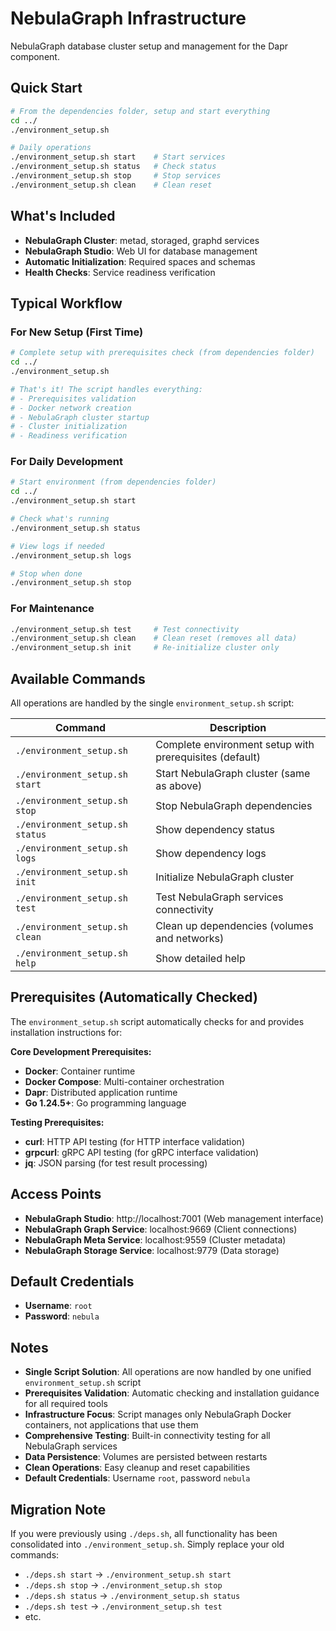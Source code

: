 # NebulaGraph Infrastructure

NebulaGraph database cluster setup and management for the Dapr component.

## Quick Start

```bash
# From the dependencies folder, setup and start everything
cd ../
./environment_setup.sh

# Daily operations
./environment_setup.sh start    # Start services
./environment_setup.sh status   # Check status  
./environment_setup.sh stop     # Stop services
./environment_setup.sh clean    # Clean reset
```

## What's Included

- **NebulaGraph Cluster**: metad, storaged, graphd services
- **NebulaGraph Studio**: Web UI for database management
- **Automatic Initialization**: Required spaces and schemas
- **Health Checks**: Service readiness verification

## Typical Workflow

### For New Setup (First Time)
```bash
# Complete setup with prerequisites check (from dependencies folder)
cd ../
./environment_setup.sh

# That's it! The script handles everything:
# - Prerequisites validation
# - Docker network creation
# - NebulaGraph cluster startup
# - Cluster initialization
# - Readiness verification
```

### For Daily Development
```bash
# Start environment (from dependencies folder)
cd ../
./environment_setup.sh start

# Check what's running
./environment_setup.sh status

# View logs if needed
./environment_setup.sh logs

# Stop when done
./environment_setup.sh stop
```

### For Maintenance
```bash
./environment_setup.sh test     # Test connectivity
./environment_setup.sh clean    # Clean reset (removes all data)
./environment_setup.sh init     # Re-initialize cluster only
```

## Available Commands

All operations are handled by the single `environment_setup.sh` script:

| Command | Description |
|---------|-------------|
| `./environment_setup.sh` | Complete environment setup with prerequisites (default) |
| `./environment_setup.sh start` | Start NebulaGraph cluster (same as above) |
| `./environment_setup.sh stop` | Stop NebulaGraph dependencies |
| `./environment_setup.sh status` | Show dependency status |
| `./environment_setup.sh logs` | Show dependency logs |
| `./environment_setup.sh init` | Initialize NebulaGraph cluster |
| `./environment_setup.sh test` | Test NebulaGraph services connectivity |
| `./environment_setup.sh clean` | Clean up dependencies (volumes and networks) |
| `./environment_setup.sh help` | Show detailed help |

## Prerequisites (Automatically Checked)

The `environment_setup.sh` script automatically checks for and provides installation instructions for:

**Core Development Prerequisites:**
- **Docker**: Container runtime
- **Docker Compose**: Multi-container orchestration  
- **Dapr**: Distributed application runtime
- **Go 1.24.5+**: Go programming language

**Testing Prerequisites:**
- **curl**: HTTP API testing (for HTTP interface validation)
- **grpcurl**: gRPC API testing (for gRPC interface validation)
- **jq**: JSON parsing (for test result processing)

## Access Points

- **NebulaGraph Studio**: http://localhost:7001 (Web management interface)
- **NebulaGraph Graph Service**: localhost:9669 (Client connections)
- **NebulaGraph Meta Service**: localhost:9559 (Cluster metadata)
- **NebulaGraph Storage Service**: localhost:9779 (Data storage)

## Default Credentials

- **Username**: `root`
- **Password**: `nebula`

## Notes

- **Single Script Solution**: All operations are now handled by one unified `environment_setup.sh` script
- **Prerequisites Validation**: Automatic checking and installation guidance for all required tools
- **Infrastructure Focus**: Script manages only NebulaGraph Docker containers, not applications that use them
- **Comprehensive Testing**: Built-in connectivity testing for all NebulaGraph services
- **Data Persistence**: Volumes are persisted between restarts
- **Clean Operations**: Easy cleanup and reset capabilities
- **Default Credentials**: Username `root`, password `nebula`

## Migration Note

If you were previously using `./deps.sh`, all functionality has been consolidated into `./environment_setup.sh`. Simply replace your old commands:

- `./deps.sh start` → `./environment_setup.sh start`
- `./deps.sh stop` → `./environment_setup.sh stop`
- `./deps.sh status` → `./environment_setup.sh status`
- `./deps.sh test` → `./environment_setup.sh test`
- etc.
